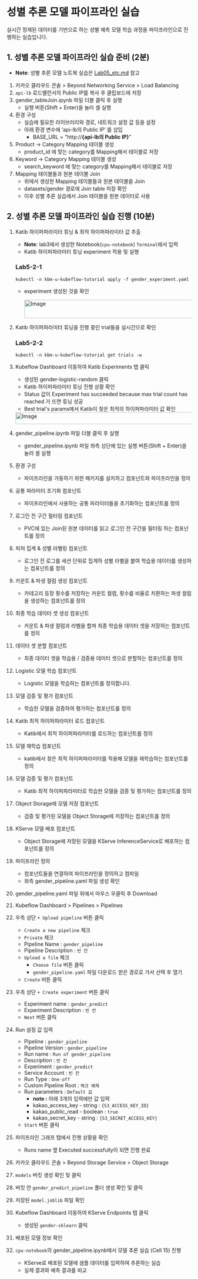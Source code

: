 # 성별 추론 모델 파이프라인 실습

실시간 정제된 데이터를 기반으로 하는 성별 예측 모델 학습 과정을 파이프라인으로 진행하는 실습입니다.

## 1. 성별 추론 모델 파이프라인 실습 준비 (2분)
- **Note**: 성별 추론 모델 노트북 실습은 [Lab05_etc.md](https://github.com/kakaocloud-edu/tutorial/blob/main/DataAnalyzeCourse/PracticalTextbook/Day3/Lab05_etc.md) 참고
1. 카카오 클라우드 콘솔 > Beyond Networking Service > Load Balancing
2. `api-lb` 로드밸런서의 Public IP를 복사 후 클립보드에 저장
3. gender_tableJoin.ipynb 파일 더블 클릭 후 실행
    - 실행 버튼(Shift + Enter)을 눌러 셀 실행
4. 환경 구성
    - 실습에 필요한 라이브러리와 경로, 네트워크 설정 값 등을 설정
    - 아래 환경 변수에 ‘api-lb의 Public IP’ 를 삽입
        - BASE_URL = "http://**{api-lb의 Public IP}**”
5. Product -> Category Mapping 테이블 생성
    - product_id 에 맞는 category를 Mapping해서 테이블로 저장
6. Keyword -> Category Mapping 테이블 생성
    - search_keyword 에 맞는 category를 Mapping해서 테이블로 저장
7. Mapping 테이블들과 원본 테이블 Join
    - 위에서 생성한 Mapping 테이블들과 원본 테이블을 Join
    - datasets/gender 경로에 Join table 저장 확인
    - 이후 성별 추론 실습에서 Join 테이블을 원본 데이터로 사용

## 2. 성별 추론 모델 파이프라인 실습 진행 (10분)

1. Katib 하이퍼파라미터 튜닝 & 최적 하이퍼파라미터 값 추출
    - **Note**: lab3에서 생성한 Notebook(`cpu-notebook`) `Terminal`에서 입력
    - Katib 하이퍼파라미터 튜닝 experiment 적용 및 실행
    
    ### **Lab5-2-1**
    
    ```
    kubectl -n kbm-u-kubeflow-tutorial apply -f gender_experiment.yaml
    ```
    
    - experiment 생성된 것을 확인
        
        <img width="992" height="50" alt="Image" src="https://github.com/user-attachments/assets/343d72d0-4e5e-414c-97c0-a965cfec4a12" />
        
2. Katib 하이퍼파라미터 튜닝을 진행 중인 trial들을 실시간으로 확인
    ### **Lab5-2-2**
    
    ```
    kubectl -n kbm-u-kubeflow-tutorial get trials -w
    ```
        
2. Kubeflow Dashboard 이동하여 Katib Experiments 탭 클릭
   - 생성된 gender-logistic-random 클릭
    - Katib 하이퍼파라미터 튜닝 진행 상황 확인
    - Status 값이 Experiment has succeeded because max trial count has reached 가 뜨면 튜닝 성공
    - Best trial's params에서 Katib이 찾은 최적의 하이퍼파라미터 값 확인
            
   <img width="1547" height="32" alt="Image" src="https://github.com/user-attachments/assets/ca332ced-2034-4644-a8be-a2ff1f5e1019" />
            
2. gender_pipeline.ipynb 파일 더블 클릭 후 실행
    - gender_pipeline.ipynb 파일 좌측 상단에 있는 실행 버튼(Shift + Enter)을 눌러 셀 실행
3. 환경 구성
    - 파이프라인을 가동하기 위한 패키지를 설치하고 컴포넌트와 파이프라인을 정의
4. 공통 파라미터 초기화 컴포넌트
    - 파이프라인에서 사용하는 공통 파라미터들을 초기화하는 컴포넌트를 정의
5. 로그인 전 구간 필터링 컴포넌트
    - PVC에 있는 Join된 원본 데이터를 읽고 로그인 전 구간을 필터링 하는 컴포넌트를 정의
6. 피처 집계 & 성별 라벨링 컴포넌트
    - 로그인 전 로그를 세션 단위로 집계하 성별 라벨을 붙여 학습용 데이터를 생성하는 컴포넌트를 정의
7. 카운트 & 파생 컬럼 생성 컴포넌트
    - 카테고리 등장 횟수를 저장하는 카운트 컬럼, 횟수를 비율로 치환하는 파생 컬럼을 생성하는 컴포넌트를 정의
8. 최종 학습 데이터 셋 생성 컴포넌트
    - 카운트 & 파생 컬럼과 라벨을 합쳐 최종 학습용 데이터 셋을 저장하는 컴포넌트를 정의
9. 데이터 셋 분할 컴포넌트
    - 최종 데이터 셋을 학습용 / 검증용 데이터 셋으로 분할하는 컴포넌트를 정의
10. Logistic 모델 학습 컴포넌트
    - Logistic 모델을 학습하는 컴포넌트를 정의합니다.
11. 모델 검증 및 평가 컴포넌트
    - 학습한 모델을 검증하여 평가하는 컴포넌트를 정의
12. Katib 최적 하이퍼파라미터 로드 컴포넌트
    - Katib에서 최적 하이퍼파라미터를 로드하는 컴포넌트를 정의
13. 모델 재학습 컴포넌트
    - katib에서 찾은 최적 하이퍼파라미터를 적용해 모델을 재학습하는 컴포넌트를 정의
14. 모델 검증 및 평가 컴포넌트
    - Katib 최적 하이퍼파라미터로 학습한 모델을 검증 및 평가하는 컴포넌트를 정의
15. Object Storage에 모델 저장 컴포넌트
    - 검증 및 평가된 모델을 Object Storage에 저장하는 컴포넌트를 정의
16. KServe 모델 배포 컴포넌트
    - Object Storage에 저장된 모델을 KServe InferenceService로 배포하는 컴포넌트를 정의
17. 파이프라인 정의
    - 컴포넌트들을 연결하여 파이프라인을 정의하고 컴파일
    - 좌측 gender_pipeline.yaml 파일 생성 확인
18. gender_pipeline.yaml 파일 위에서 마우스 우클릭 후 Download
19. Kubeflow Dashboard > Pipelines > Pipelines
20. 우측 상단 `+ Upload pipeline` 버튼 클릭
    - `Create a new pipeline` 체크
    - `Private` 체크
    - Pipeline Name : `gender_pipeline`
    - Pipeline Description : `빈 칸`
    - `Upload a file` 체크
        - `Choose file` 버튼 클릭
        - `gender_pipeline.yaml` 파일 다운로드 받은 경로로 가서 선택 후 열기
    - `Create` 버튼 클릭
21. 우측 상단 `+ Create experiment` 버튼 클릭
    - Experiment name : `gender_predict`
    - Experiment Description : `빈 칸`
    - `Next` 버튼 클릭
22. Run 설정 값 입력
    - Pipeline : `gender_pipeline`
    - Pipeline Version : `gender_pipeline`
    - Run name : `Run of gender_pipeline`
    - Description : `빈 칸`
    - Experiment : `gender_predict`
    - Service Account : `빈 칸`
    - Run Type : `One-off`
    - Custom Pipeline Root : `체크 해제`
    - Run parameters : `Default 값`
        - **note :** 아래 3개의 입력에만 값 입력
        - kakao_access_key - string : `{S3_ACCESS_KEY_ID}`
        - kakao_public_read - boolean : `true`
        - kakao_secret_key - string : `{S3_SECRET_ACCESS_KEY}`
    - `Start` 버튼 클릭
23. 파이프라인 그래프 탭에서 진행 상황을 확인
    - Runs name 옆 Executed successfully이 되면 진행 완료
24. 카카오 클라우드 콘솔 > Beyond Storage Service > Object Storage
25. `models` 버킷 생성 확인 및 클릭
26. 버킷 안 `gender_predict_pipeline` 폴더 생성 확인 및 클릭
27. 저장된 `model.joblib` 파일 확인
28. Kubeflow Dashboard 이동하여 KServe Endpoints 탭 클릭
    - 생성된 `gender-sklearn` 클릭
29. 배포된 모델 정보 확인
30. `cpu-notebook`의 gender_pipeline.ipynb에서 모델 추론 실습 (Cell 15) 진행
    - KServe로 배포된 모델에 샘플 데이터를 입력하여 추론하는 실습
    - 실제 결과와 예측 결과를 비교
